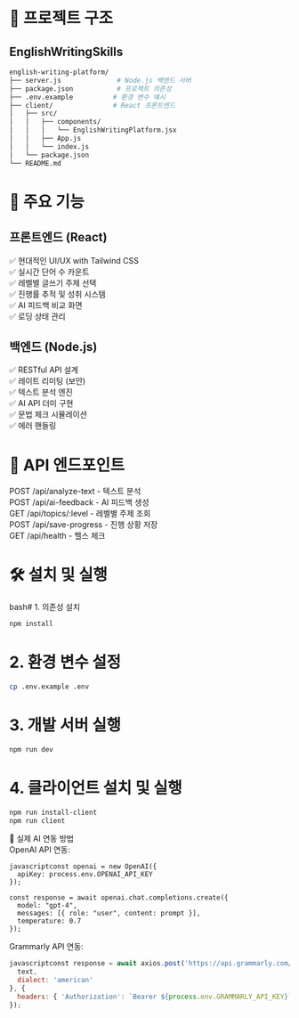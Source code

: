 # 📁 프로젝트 구조

## EnglishWritingSkills
~~~bash
english-writing-platform/
├── server.js              # Node.js 백엔드 서버
├── package.json           # 프로젝트 의존성
├── .env.example          # 환경 변수 예시
├── client/               # React 프론트엔드
│   ├── src/
│   │   ├── components/
│   │   │   └── EnglishWritingPlatform.jsx
│   │   ├── App.js
│   │   └── index.js
│   └── package.json
└── README.md
~~~

# 🚀 주요 기능
## 프론트엔드 (React)  

✅ 현대적인 UI/UX with Tailwind CSS  
✅ 실시간 단어 수 카운트  
✅ 레벨별 글쓰기 주제 선택  
✅ 진행률 추적 및 성취 시스템  
✅ AI 피드백 비교 화면  
✅ 로딩 상태 관리  

## 백엔드 (Node.js)  

✅ RESTful API 설계  
✅ 레이트 리미팅 (보안)  
✅ 텍스트 분석 엔진  
✅ AI API 더미 구현  
✅ 문법 체크 시뮬레이션  
✅ 에러 핸들링  

# 🔌 API 엔드포인트  

POST /api/analyze-text - 텍스트 분석  
POST /api/ai-feedback - AI 피드백 생성  
GET /api/topics/:level - 레벨별 주제 조회  
POST /api/save-progress - 진행 상황 저장  
GET /api/health - 헬스 체크  

# 🛠️ 설치 및 실행  
bash# 1. 의존성 설치  
~~~bash
npm install  
~~~

# 2. 환경 변수 설정  
~~~bash
cp .env.example .env
~~~

# 3. 개발 서버 실행  
~~~bash
npm run dev
~~~

# 4. 클라이언트 설치 및 실행  
~~~bash  
npm run install-client  
npm run client
~~~

🤖 실제 AI 연동 방법  
OpenAI API 연동:  
~~~javscript
javascriptconst openai = new OpenAI({ 
  apiKey: process.env.OPENAI_API_KEY 
});

const response = await openai.chat.completions.create({
  model: "gpt-4",
  messages: [{ role: "user", content: prompt }],
  temperature: 0.7
});
~~~  
Grammarly API 연동:  
~~~javascript  
javascriptconst response = await axios.post('https://api.grammarly.com/v1/check', {
  text,
  dialect: 'american'
}, {
  headers: { 'Authorization': `Bearer ${process.env.GRAMMARLY_API_KEY}` }
});
~~~

